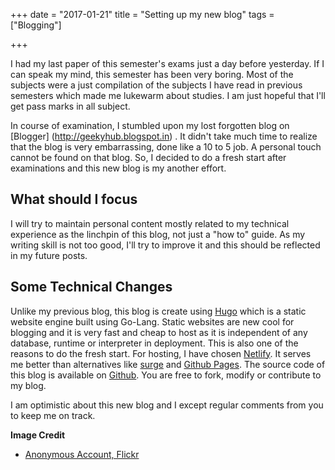 +++
date = "2017-01-21"
title = "Setting up my new blog"
tags = ["Blogging"]

+++

I had my last paper of this semester's exams just a day before yesterday. If I can speak my mind, this semester has been very boring. Most of the subjects were a just compilation of the subjects I have read in previous semesters which made me lukewarm about studies. I am just hopeful that I'll get pass marks in all subject. 

In course of examination, I stumbled upon my lost forgotten blog on [Blogger] (http://geekyhub.blogspot.in)  . It didn't take much time to realize that the blog is very embarrassing, done like a 10 to 5 job. A personal touch cannot be found on that blog. So, I decided to do a fresh start after examinations and this new blog is my another effort.

## What should I focus

I will try to maintain personal content mostly related to my technical experience as the linchpin of this blog, not just a "how to" guide. 
As my writing skill is not too good, I'll try to improve it and this should be reflected in my future posts.

## Some Technical Changes

Unlike my previous blog, this blog is create using [Hugo](https://gohugo.io/) which is a static website engine built using Go-Lang. Static websites are new cool for blogging and it is very fast and cheap to host as it is independent of any database, runtime or interpreter in deployment.  This is also one of the reasons to do the fresh start.
For hosting, I have chosen [Netlify](https://www.netlify.com/). It serves me better than alternatives like [surge](http://surge.sh/) and [Github Pages](https://pages.github.com/).
The source code of this blog is available on [Github](https://github.com/vikas-0/GeekyHub). You are free to fork, modify or contribute to my blog.

I am optimistic about this new blog and I except regular comments from you to keep me on track.

**Image Credit**

- [Anonymous Account, Flickr](https://flic.kr/p/7uHYQc)